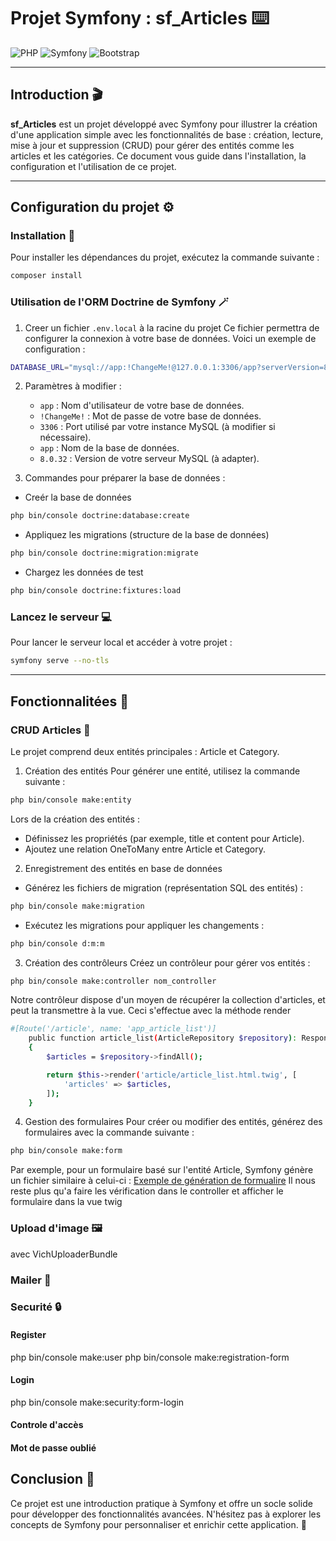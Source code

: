 # Projet Symfony : sf_Articles ⌨️

![PHP](https://img.shields.io/badge/PHP-777BB4?style=for-the-badge&logo=php&logoColor=white)
![Symfony](https://img.shields.io/badge/Symfony-000000?style=for-the-badge&logo=Symfony&logoColor=white)
![Bootstrap](https://img.shields.io/badge/Bootstrap-563D7C?style=for-the-badge&logo=bootstrap&logoColor=white)

---

## Introduction 🎬

**sf_Articles** est un projet développé avec Symfony pour illustrer la création d'une application simple avec les fonctionnalités de base : création, lecture, mise à jour et suppression (CRUD) pour gérer des entités comme les articles et les catégories. Ce document vous guide dans l'installation, la configuration et l'utilisation de ce projet.

---

## Configuration du projet ⚙️

### Installation 🔧
Pour installer les dépendances du projet, exécutez la commande suivante :
```bash
composer install
```

### Utilisation de l'ORM Doctrine de Symfony 🪄
1. Creer un fichier `.env.local` à la racine du projet
Ce fichier permettra de configurer la connexion à votre base de données. Voici un exemple de configuration :
```bash
DATABASE_URL="mysql://app:!ChangeMe!@127.0.0.1:3306/app?serverVersion=8.0.32&charset=utf8mb4"
```

2. Paramètres à modifier :
    - `app` : Nom d'utilisateur de votre base de données.
    - `!ChangeMe!` : Mot de passe de votre base de données.
    - `3306` : Port utilisé par votre instance MySQL (à modifier si nécessaire).
    - `app` : Nom de la base de données.
    - `8.0.32` : Version de votre serveur MySQL (à adapter).

3. Commandes pour préparer la base de données :
- Creér la base de données
```bash
php bin/console doctrine:database:create
```

- Appliquez les migrations (structure de la base de données)
```bash
php bin/console doctrine:migration:migrate
```

- Chargez les données de test
```bash
php bin/console doctrine:fixtures:load
```

### Lancez le serveur 💻
Pour lancer le serveur local et accéder à votre projet :
```bash
symfony serve --no-tls
```
---

## Fonctionnalitées 🔎

### CRUD Articles 📝
Le projet comprend deux entités principales : Article et Category.
1. Création des entités
Pour générer une entité, utilisez la commande suivante :
```bash 
php bin/console make:entity
```
Lors de la création des entités :
- Définissez les propriétés (par exemple, title et content pour Article).
- Ajoutez une relation OneToMany entre Article et Category.

2. Enregistrement des entités en base de données
- Générez les fichiers de migration (représentation SQL des entités) :
```bash 
php bin/console make:migration
```

- Exécutez les migrations pour appliquer les changements :
```bash
php bin/console d:m:m
```

3. Création des contrôleurs
Créez un contrôleur pour gérer vos entités :
```bash
php bin/console make:controller nom_controller
```

Notre contrôleur dispose d'un moyen de récupérer la collection d'articles, et peut la transmettre à la vue.
Ceci s'effectue avec la méthode render
```bash
#[Route('/article', name: 'app_article_list')]
    public function article_list(ArticleRepository $repository): Response
    {
        $articles = $repository->findAll();

        return $this->render('article/article_list.html.twig', [
            'articles' => $articles,
        ]);
    }
```

4. Gestion des formulaires
Pour créer ou modifier des entités, générez des formulaires avec la commande suivante :
```bash
php bin/console make:form
```
Par exemple, pour un formulaire basé sur l'entité Article, Symfony génère un fichier similaire à celui-ci :
[Exemple de génération de formualire](src/Form/ArticleType.php)
Il nous reste plus qu'a faire les vérification dans le controller et afficher le formulaire dans la vue twig


### Upload d'image 🖼️
avec VichUploaderBundle

### Mailer 🔗

### Securité 🔒
#### Register
php bin/console make:user
php bin/console make:registration-form

#### Login
php bin/console make:security:form-login

#### Controle d'accès

#### Mot de passe oublié

## Conclusion 📌
Ce projet est une introduction pratique à Symfony et offre un socle solide pour développer des fonctionnalités avancées. N'hésitez pas à explorer les concepts de Symfony pour personnaliser et enrichir cette application. 🎉



